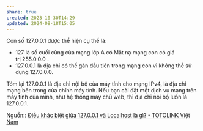 ```yaml
---
share: true
created: 2023-10-30T14:29
updated: 2024-08-18T15:05
---
```

Con số 127.0.0.1 được thể hiện cụ thể là: 
- 127 là số cuối cùng của mạng lớp A có Mặt nạ mạng con có giá trị 255.0.0.0 .
- 127.0.0.1 là địa chỉ có thể gán đầu tiên trong mạng con vì không thể sử dụng 127.0.0.0.

Tóm lại 127.0.0.1 là địa chỉ nội bộ của máy tính cho mạng IPv4, là địa chỉ mạng bên trong của chính máy tính. Nếu bạn cài đặt một dịch vụ mạng trên máy tính của mình, như hệ thống máy chủ web, thì địa chỉ nội bộ luôn là 127.0.0.1.

Nguồn:: [Điều khác biệt giữa 127.0.0.1 và Localhost là gì? - TOTOLINK Việt Nam](https://www.totolink.vn/article/170-dieu-khac-biet-giua-127-0-0-1-va-localhost-la-gi.html)